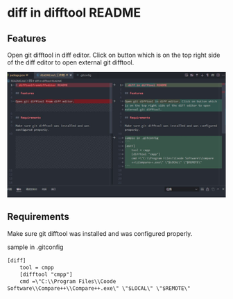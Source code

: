 # diff in difftool README

## Features

Open git difftool in diff editor. Click on button which is on the top right side of the diff editor to open external git difftool.

![](./snap1.jpg)

## Requirements

Make sure git difftool was installed and was configured properly.

sample in .gitconfig
```
[diff]      
	tool = cmpp
	[difftool "cmpp"]  
	cmd =\"C:\\Program Files\\Coode Software\\Compare++\\Compare++.exe\" \"$LOCAL\" \"$REMOTE\"
```





